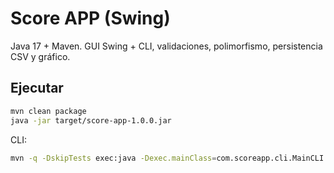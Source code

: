 # Score APP (Swing)
Java 17 + Maven. GUI Swing + CLI, validaciones, polimorfismo, persistencia CSV y gráfico.

## Ejecutar
```bash
mvn clean package
java -jar target/score-app-1.0.0.jar
```
CLI:
```bash
mvn -q -DskipTests exec:java -Dexec.mainClass=com.scoreapp.cli.MainCLI
```
